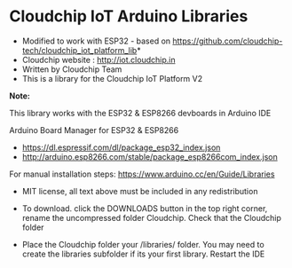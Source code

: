 # Cloudchip IoT Arduino Libraries

* Modified to work with ESP32 - based on https://github.com/cloudchip-tech/cloudchip_iot_platform_lib*
* Cloudchip website : http://iot.cloudchip.in
* Written by Cloudchip Team
* This is a library for the Cloudchip IoT Platform V2

**Note:**

This library works with the ESP32 & ESP8266 devboards in Arduino IDE

Arduino Board Manager for ESP32 & ESP8266
* https://dl.espressif.com/dl/package_esp32_index.json
* http://arduino.esp8266.com/stable/package_esp8266com_index.json
 
For manual installation steps: https://www.arduino.cc/en/Guide/Libraries 

* MIT license, all text above must be included in any redistribution
* To download. click the DOWNLOADS button in the top right corner, rename the uncompressed folder Cloudchip. Check that the Cloudchip folder 

* Place the Cloudchip folder your <arduinosketchfolder>/libraries/ folder. You may need to create the libraries subfolder if its your first library. Restart the IDE
 
